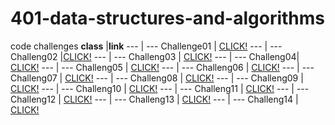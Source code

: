 # 401-data-structures-and-algorithms
code challenges
**class** |**link**
--- | --- 
Challenge01 | [CLICK!](https://github.com/alaaalmasri12/401-data-structures-and-algorithms/tree/array-reverse/challenges/arrayReverse)
--- | ---
Challeng02 |[CLICK!](https://github.com/alaaalmasri12/401-data-structures-and-algorithms/tree/array-shift/challenges/shiftarray)
--- | --- 
Challeng03 | [CLICK!](https://github.com/alaaalmasri12/401-data-structures-and-algorithms/tree/array-binary-search/challenges/arrayBinarysearch)
--- | ---
Challeng04| [CLICK!](https://docs.google.com/spreadsheets/d/1xob--RR-2otk7L8wG8jdWdT6wxZVnRMh9n_xRfge_BI/edit?usp=sharing)
--- | --- 
Challeng05 | [CLICK!](https://github.com/alaaalmasri12/401-data-structures-and-algorithms/tree/linked-list/challenges/linkedlist)
--- | --- 
Challeng06 | [CLICK!](https://github.com/alaaalmasri12/401-data-structures-and-algorithms/tree/ll-insertion/challenges/linkedlist)
--- | --- 
Challeng07 | [CLICK!](https://github.com/alaaalmasri12/401-data-structures-and-algorithms/tree/ll-kth-from-end/challenges/linkedlist)
--- | --- 
Challeng08 | [CLICK!](https://github.com/alaaalmasri12/401-data-structures-and-algorithms/tree/ll-merge/challenges/linkedlist)
--- | --- 
Challeng09 | [CLICK!](https://docs.google.com/spreadsheets/d/1bjgAFM40IgjPZH7-9mighNdg_WoIzfD2YFJwEI0Ajns/edit#gid=0)
--- | --- 
Challeng10 | [CLICK!](https://github.com/alaaalmasri12/401-data-structures-and-algorithms/tree/stack-and-queue/challenges/StacksAndQueues)
--- | --- 
Challeng11 | [CLICK!]()
--- | --- 
Challeng12 | [CLICK!](https://github.com/alaaalmasri12/401-data-structures-and-algorithms/tree/fifo-animal-shelter/challenges/fifo-animal-shelter)
--- | --- 
Challeng13 | [CLICK!](https://alaaalmasri12.github.io/reading-notes-301/class-13)
--- | --- 
Challeng14 | [CLICK!](https://alaaalmasri12.github.io/reading-notes-301/class-14)






